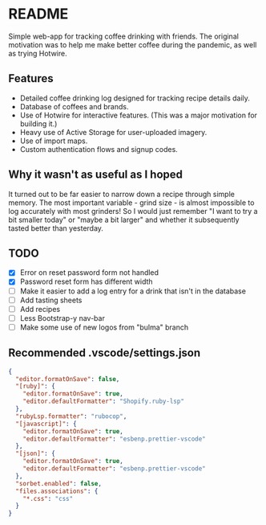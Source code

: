 # README

Simple web-app for tracking coffee drinking with friends.
The original motivation was to help me make better coffee
during the pandemic, as well as trying Hotwire.

## Features

- Detailed coffee drinking log designed for tracking recipe details daily.
- Database of coffees and brands.
- Use of Hotwire for interactive features. (This was a major motivation for building it.)
- Heavy use of Active Storage for user-uploaded imagery.
- Use of import maps.
- Custom authentication flows and signup codes.

## Why it wasn't as useful as I hoped

It turned out to be far easier to narrow down a recipe through simple memory.
The most important variable - grind size - is almost impossible to log accurately
with most grinders! So I would just remember "I want to try a bit smaller today"
or "maybe a bit larger" and whether it subsequently tasted better than yesterday.

## TODO

- [x] Error on reset password form not handled
- [x] Password reset form has different width
- [ ] Make it easier to add a log entry for a drink that isn't in the database
- [ ] Add tasting sheets
- [ ] Add recipes
- [ ] Less Bootstrap-y nav-bar
- [ ] Make some use of new logos from "bulma" branch

## Recommended .vscode/settings.json

```json
{
  "editor.formatOnSave": false,
  "[ruby]": {
    "editor.formatOnSave": true,
    "editor.defaultFormatter": "Shopify.ruby-lsp"
  },
  "rubyLsp.formatter": "rubocop",
  "[javascript]": {
    "editor.formatOnSave": true,
    "editor.defaultFormatter": "esbenp.prettier-vscode"
  },
  "[json]": {
    "editor.formatOnSave": true,
    "editor.defaultFormatter": "esbenp.prettier-vscode"
  },
  "sorbet.enabled": false,
  "files.associations": {
    "*.css": "css"
  }
}
```
